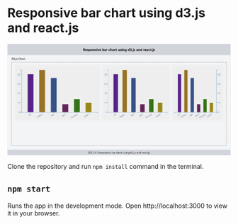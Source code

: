# Responsive bar chart using d3.js and react.js

![image info](./_docs/cover-photo.png)

Clone the repository and run `npm install` command in the terminal.

## `npm start`

Runs the app in the development mode.
Open http://localhost:3000 to view it in your browser.
